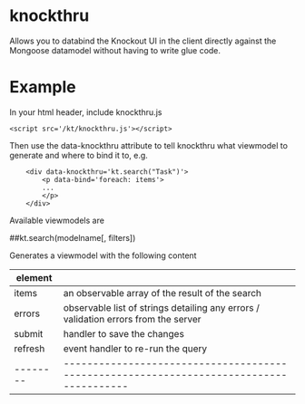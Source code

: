 # knockthru

Allows you to databind the Knockout UI in the client directly against the Mongoose datamodel without having to write glue code.

# Example

In your html header, include knockthru.js
```
<script src='/kt/knockthru.js'></script>
```

Then use the data-knockthru attribute to tell knockthru what viewmodel to generate and where to bind it to, e.g.
```
	<div data-knockthru='kt.search("Task")'>
		<p data-bind='foreach: items'>
		...
		</p>
	</div>
```
Available viewmodels are

##kt.search(modelname[, filters])

Generates a viewmodel with the following content

|element ||
|--------|---------------------------------------------------------------------------------------|
|items   | an observable array of the result of the search                                       |
|errors  | observable list of strings detailing any errors / validation errors from the server   |
|submit  | handler to save the changes                                                           |
|refresh | event handler to re-run the query                                                     |
|--------|---------------------------------------------------------------------------------------|

